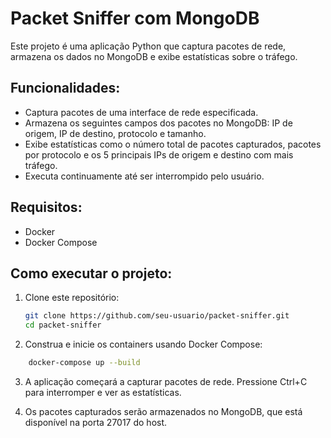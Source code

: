 # Packet Sniffer com MongoDB

Este projeto é uma aplicação Python que captura pacotes de rede, armazena os dados no MongoDB e exibe estatísticas sobre o tráfego.

## Funcionalidades:
- Captura pacotes de uma interface de rede especificada.
- Armazena os seguintes campos dos pacotes no MongoDB: IP de origem, IP de destino, protocolo e tamanho.
- Exibe estatísticas como o número total de pacotes capturados, pacotes por protocolo e os 5 principais IPs de origem e destino com mais tráfego.
- Executa continuamente até ser interrompido pelo usuário.

## Requisitos:
- Docker
- Docker Compose

## Como executar o projeto:

1. Clone este repositório:
   ```bash
   git clone https://github.com/seu-usuario/packet-sniffer.git
   cd packet-sniffer
    ```
2. Construa e inicie os containers usando Docker Compose:
```bash
    docker-compose up --build
```
3. A aplicação começará a capturar pacotes de rede. Pressione Ctrl+C para interromper e ver as estatísticas.

4. Os pacotes capturados serão armazenados no MongoDB, que está disponível na porta 27017 do host.

